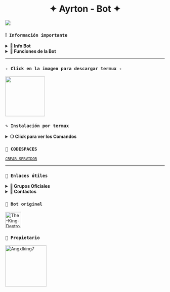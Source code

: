 <h1 align="center">✦ Ayrton - Bot ✦</h1>

 <img src= "https://files.catbox.moe/87c2il.jpg">
    </p>

### **`❕️ Información importante`**

<details>
 <summary><b> 🧁 Info Bot</b></summary>

* Este proyecto **no está afiliado de ninguna manera** con `WhatsApp`, `Inc. WhatsApp` es una marca registrada de `WhatsApp LLC`, y este bot es un **desarrollo independiente** que **no tiene ninguna relación oficial con la compañía**.
</details>

<details>
 <summary><b> 🍰 Funciones de la Bot</b></summary>

> Bot en desarrollo si presenta alguna falla reportar al creador para darle una solución óptima.

- [x] Interacción con voz y texto
- [x] Configuración de grupo
- [x] antidelete, antilink, antispam, etc
- [x] Bienvenida personalizada
- [x] Juegos, tictactoe, mate, etc
- [x] Chatbot (simsimi)
- [x] Chatbot (autoresponder)
- [x] Crear sticker de image/video/gif/url
- [x] SubBot (Jadibot)
- [x]    Buscador Google
- [x] Juego RPG
- [x] Personalizar imagen del menú
- [x] Descarga de música y video De YT
- [ ] Otros

</details>

---

### **`✧ Click en la imagen para descargar termux ✧`**
<a
href="https://www.mediafire.com/file/llugt4zgj7g3n3u/com.termux_1020.apk/file"><img src="https://qu.ax/finc.jpg" height="125px"></a> 

### **`✎ Instalación por termux`**

<details>
 <summary><b> ❍ Click para ver los Comandos </b></summary>

### **❀ Instalación manual por termux**
> Nota: Copie y pegue los comandos en termux uno por uno.
```bash
termux-setup-storage
```

```bash
apt update && apt upgrade && pkg install -y git nodejs ffmpeg imagemagick yarn
```

```bash
git clone https://github.com/Angxlking7/Ayrton-Bot && cd Ayrton-Bot
```

```bash
yarn install
```

```bash
npm install
```

```bash
npm update
```

```bash
npm start
```

> Si aparece (Y/I/N/O/D/Z) [default=N] ? use la letra "y" + "ENTER" para continuar con la instalación

### **🜸 Activar en caso de detenerse en termux**

> Si después de instalar el bot en Termux se detiene (pantalla en blanco, pérdida de conexión a Internet, reinicio del dispositivo), sigue estos pasos:

❒ Abre Termux y navega al directorio del bot:
   
   ```bash
    cd Ayrton-bot
   ```

❒ Inicia el bot nuevamente:
  
   ```bash
    npm start
   ```
### **✰ En caso de que no funcione **

> Si después de instalar el bot en Termux y iniciar la session del bot

> eso funciona para generar un nuevo código qr

   ```bash
    cd && cd Ayrton-Bot && rm -rf Session && npm run qr
   ```

> eso funciona para generar un nuevo código

```bash
    cd && cd Ayrton-Bot && rm -rf Session && npm run code
   ``` 

</details>

### **`🔗 CODESPACES`**

[`CREAR SERVIDOR`](https://github.com/codespaces/new?skip_quickstart=true&machine=standardLinux32gb&repo=960972213&ref=master&geo=UsWest)

---
### **`🔗 Enlaces útiles`**

<details>
 <summary><b> 🍭 Grupos Oficiales </b></summary>

 * Canal Oficial  [`¡Click aquí!`](https://whatsapp.com/channel/0029VbAmwbQBqbr587Zkni1a)
* Grupo Oficial [`¡Click aquí!`](https://chat.whatsapp.com/CN8JtNy0BTCHb2v5009AL5)
</details>

<details>
<summary><b> 💭 Contáctos</b></summary>

* WhatsApp: [`Aquí`](https:/Wa.me/5215665619261)
* Correo: [`Aquí`](angelcortes7x@gmail.com)

</details>  

### **`👑 Bot original`**
<a
href="https://github.com/The-King-Destroy"><img src="https://github.com/The-King-Destroy.png" width="50" height="50" alt="The-King-Destroy"/></a>

### **`👑 Propietario`**
<a
href="https://github.com/AngxlKing7"><img src="https://github.com/Angxlking7.png" width="130" height="130" alt="Angxlking7"/></a>
